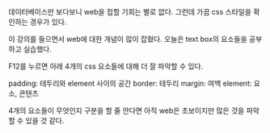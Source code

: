 데이터베이스만 보다보니 web을 접할 기회는 별로 없다. 
그런데 가끔 css 스타일을 확인하는 경우가 있다.

이 강의를 들으면서 web에 대한 개념이 많이 잡혔다.
오늘은 text box의 요소들을 공부하고 실습했다.

F12를 누르면 아래 4개의 css 요소들에 대해 더 잘 파악할 수 있다.

padding: 테두리와 element 사이의 공간
border: 테두리
margin: 여백
element: 요소, 콘텐츠

4개의 요소들이 무엇인지 구분을 할 줄 안다면 아직 web은 초보이지만 많은 것을 파악할 수 있을 것 같다.
